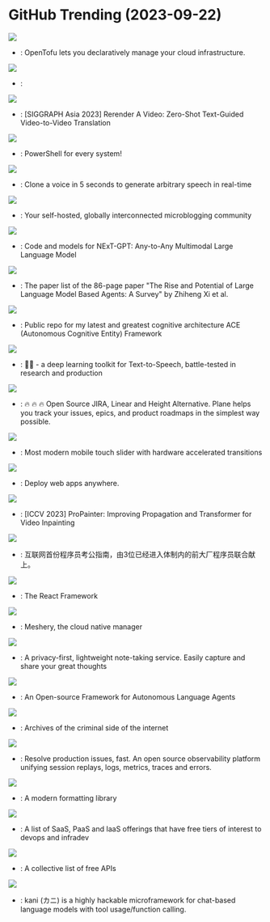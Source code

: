 # GitHub Trending (2023-09-22)

![](https://img.shields.io/badge/Go-New%202-green?style=flat-square&logo=appveyor)
- [](https://github.comundefined): OpenTofu lets you declaratively manage your cloud infrastructure.

![](https://img.shields.io/badge/Python-New%20450-green?style=flat-square&logo=appveyor)
- [](https://github.comundefined): 

![](https://img.shields.io/badge/Jupyter%20Notebook-New%20210-green?style=flat-square&logo=appveyor)
- [](https://github.comundefined): [SIGGRAPH Asia 2023] Rerender A Video: Zero-Shot Text-Guided Video-to-Video Translation

![](https://img.shields.io/badge/C%23-New%2099-green?style=flat-square&logo=appveyor)
- [](https://github.comundefined): PowerShell for every system!

![](https://img.shields.io/badge/Python-New%20369-green?style=flat-square&logo=appveyor)
- [](https://github.comundefined): Clone a voice in 5 seconds to generate arbitrary speech in real-time

![](https://img.shields.io/badge/Ruby-New%2081-green?style=flat-square&logo=appveyor)
- [](https://github.comundefined): Your self-hosted, globally interconnected microblogging community

![](https://img.shields.io/badge/Python-New%20240-green?style=flat-square&logo=appveyor)
- [](https://github.comundefined): Code and models for NExT-GPT: Any-to-Any Multimodal Large Language Model

![](https://img.shields.io/badge/none-New%20329-green?style=flat-square&logo=appveyor)
- [](https://github.comundefined): The paper list of the 86-page paper "The Rise and Potential of Large Language Model Based Agents: A Survey" by Zhiheng Xi et al.

![](https://img.shields.io/badge/none-New%20112-green?style=flat-square&logo=appveyor)
- [](https://github.comundefined): Public repo for my latest and greatest cognitive architecture ACE (Autonomous Cognitive Entity) Framework

![](https://img.shields.io/badge/Python-New%20240-green?style=flat-square&logo=appveyor)
- [](https://github.comundefined): 🐸💬 - a deep learning toolkit for Text-to-Speech, battle-tested in research and production

![](https://img.shields.io/badge/TypeScript-New%20261-green?style=flat-square&logo=appveyor)
- [](https://github.comundefined): 🔥 🔥 🔥 Open Source JIRA, Linear and Height Alternative. Plane helps you track your issues, epics, and product roadmaps in the simplest way possible.

![](https://img.shields.io/badge/JavaScript-New%20130-green?style=flat-square&logo=appveyor)
- [](https://github.comundefined): Most modern mobile touch slider with hardware accelerated transitions

![](https://img.shields.io/badge/Ruby-New%20142-green?style=flat-square&logo=appveyor)
- [](https://github.comundefined): Deploy web apps anywhere.

![](https://img.shields.io/badge/Python-New%20142-green?style=flat-square&logo=appveyor)
- [](https://github.comundefined): [ICCV 2023] ProPainter: Improving Propagation and Transformer for Video Inpainting

![](https://img.shields.io/badge/none-New%20227-green?style=flat-square&logo=appveyor)
- [](https://github.comundefined): 互联网首份程序员考公指南，由3位已经进入体制内的前大厂程序员联合献上。

![](https://img.shields.io/badge/JavaScript-New%20158-green?style=flat-square&logo=appveyor)
- [](https://github.comundefined): The React Framework

![](https://img.shields.io/badge/Go-New%20133-green?style=flat-square&logo=appveyor)
- [](https://github.comundefined): Meshery, the cloud native manager

![](https://img.shields.io/badge/Go-New%20158-green?style=flat-square&logo=appveyor)
- [](https://github.comundefined): A privacy-first, lightweight note-taking service. Easily capture and share your great thoughts

![](https://img.shields.io/badge/Python-New%20174-green?style=flat-square&logo=appveyor)
- [](https://github.comundefined): An Open-source Framework for Autonomous Language Agents

![](https://img.shields.io/badge/PHP-New%20195-green?style=flat-square&logo=appveyor)
- [](https://github.comundefined): Archives of the criminal side of the internet

![](https://img.shields.io/badge/TypeScript-New%20338-green?style=flat-square&logo=appveyor)
- [](https://github.comundefined): Resolve production issues, fast. An open source observability platform unifying session replays, logs, metrics, traces and errors.

![](https://img.shields.io/badge/C%2B%2B-New%2072-green?style=flat-square&logo=appveyor)
- [](https://github.comundefined): A modern formatting library

![](https://img.shields.io/badge/HTML-New%20243-green?style=flat-square&logo=appveyor)
- [](https://github.comundefined): A list of SaaS, PaaS and IaaS offerings that have free tiers of interest to devops and infradev

![](https://img.shields.io/badge/Python-New%20355-green?style=flat-square&logo=appveyor)
- [](https://github.comundefined): A collective list of free APIs

![](https://img.shields.io/badge/Python-New%20130-green?style=flat-square&logo=appveyor)
- [](https://github.comundefined): kani (カニ) is a highly hackable microframework for chat-based language models with tool usage/function calling.


